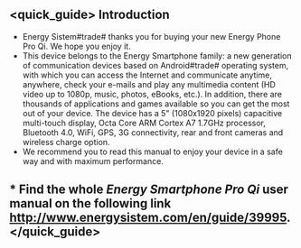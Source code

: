## <quick_guide> Introduction

* Energy Sistem#trade# thanks you for buying your new Energy Phone Pro Qi. We hope you enjoy it.
* This device belongs to the Energy Smartphone family:  a new generation of communication devices based on Android#trade# operating system, with which you can access the Internet and communicate anytime, anywhere, check your e-mails and play any multimedia content (HD video up to 1080p, music, photos, eBooks, etc.).
In addition, there are thousands of applications and games available so you can get the most out of your device.
The device has a 5" (1080x1920 pixels) capacitive multi-touch display, Octa Core ARM Cortex A7 1.7GHz processor, Bluetooth 4.0, WiFi, GPS, 3G connectivity, rear and front cameras and wireless charge option.
* We recommend you to read this manual to enjoy your device in a safe way and with maximum performance.

## <unique> * Find the whole *Energy Smartphone Pro Qi* user manual on the following link   http://www.energysistem.com/en/guide/39995. </unique> </quick_guide>
